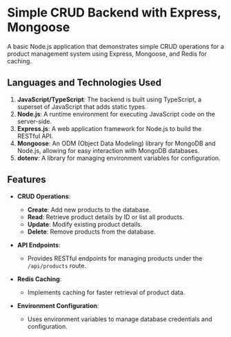 # Simple CRUD Backend with Express, Mongoose

A basic Node.js application that demonstrates simple CRUD operations for a product management system using Express, Mongoose, and Redis for caching.

## Languages and Technologies Used

1. **JavaScript/TypeScript**: The backend is built using TypeScript, a superset of JavaScript that adds static types.
2. **Node.js**: A runtime environment for executing JavaScript code on the server-side.
3. **Express.js**: A web application framework for Node.js to build the RESTful API.
4. **Mongoose**: An ODM (Object Data Modeling) library for MongoDB and Node.js, allowing for easy interaction with MongoDB databases.
6. **dotenv**: A library for managing environment variables for configuration.

## Features

- **CRUD Operations**:
  - **Create**: Add new products to the database.
  - **Read**: Retrieve product details by ID or list all products.
  - **Update**: Modify existing product details.
  - **Delete**: Remove products from the database.
  
- **API Endpoints**:
  - Provides RESTful endpoints for managing products under the `/api/products` route.

- **Redis Caching**:
  - Implements caching for faster retrieval of product data.

- **Environment Configuration**:
  - Uses environment variables to manage database credentials and configuration.
